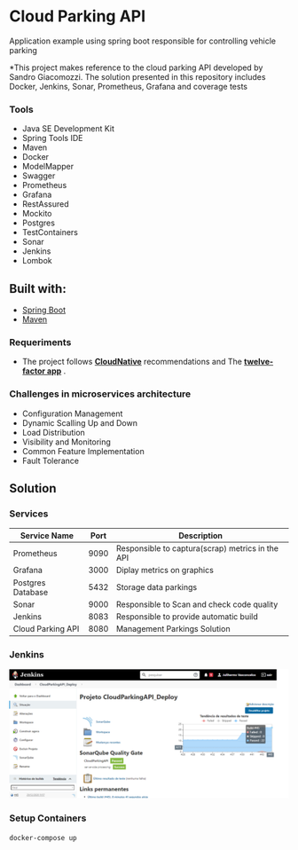 
# Cloud Parking API

Application example using spring boot responsible for controlling vehicle parking

*This project makes reference to the cloud parking API developed by Sandro Giacomozzi. The solution presented in this repository includes Docker, Jenkins, Sonar, Prometheus, Grafana and coverage tests

### Tools

- Java SE Development Kit
- Spring Tools IDE
- Maven
- Docker
- ModelMapper
- Swagger
- Prometheus
- Grafana
- RestAssured
- Mockito
- Postgres
- TestContainers
- Sonar
- Jenkins
- Lombok

## Built with:

- [Spring Boot](https://spring.io/projects/spring-boot)
- [Maven](https://maven.apache.org/)

### Requeriments

- The project follows [**CloudNative**](https://www.cncf.io/) recommendations and The [**twelve-factor app**](https://12factor.net/) . 


### Challenges in microservices architecture

- Configuration Management
- Dynamic Scalling Up and Down
- Load Distribution
- Visibility and Monitoring
- Common Feature Implementation
- Fault Tolerance

## Solution

### Services

| Service Name             | Port       | Description                                       |
|--------------------------|------------|---------------------------------------------------|
| Prometheus               | 9090       | Responsible to captura(scrap) metrics in the API  |
| Grafana                  | 3000       | Diplay metrics on graphics                        | 
| Postgres Database        | 5432       | Storage data parkings                             |
| Sonar                    | 9000       | Responsible to Scan and check code quality        |
| Jenkins                  | 8083       | Responsible to provide automatic build            |
| Cloud Parking API        | 8080       | Management Parkings Solution                      |


### Jenkins

<img src="img/img_jenkins.png">


### Setup Containers

```sh
docker-compose up
```

